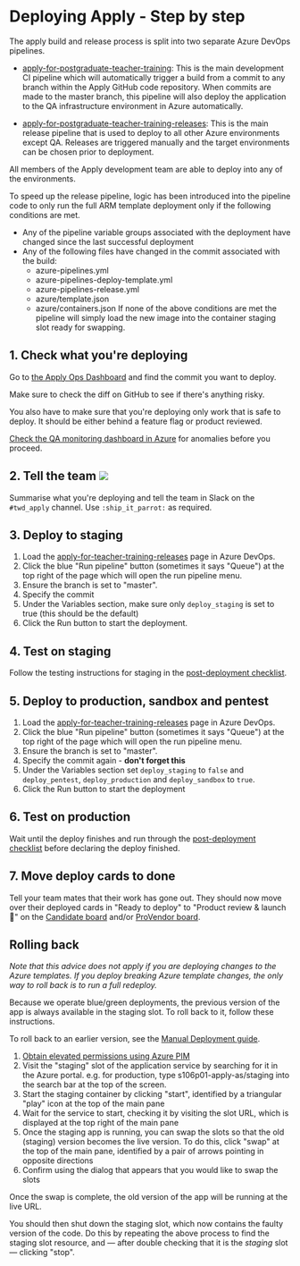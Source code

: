 # Deploying Apply - Step by step

The apply build and release process is split into two separate Azure DevOps pipelines.

- [apply-for-postgraduate-teacher-training](https://dfe-ssp.visualstudio.com/Become-A-Teacher/_build?definitionId=49&_a=summary): This is the main development CI pipeline which will automatically trigger a build from a commit to any branch within the Apply GitHub code repository. When commits are made to the master branch, this pipeline will also deploy the application to the QA infrastructure environment in Azure automatically.

- [apply-for-postgraduate-teacher-training-releases](https://dfe-ssp.visualstudio.com/Become-A-Teacher/_build?definitionId=325&_a=summary): This is the main release pipeline that is used to deploy to all other Azure environments except QA. Releases are triggered manually and the target environments can be chosen prior to deployment.

All members of the Apply development team are able to deploy into any of the environments.

To speed up the release pipeline, logic has been introduced into the pipeline code to only run the full ARM template deployment only if the following conditions are met.
- Any of the pipeline variable groups associated with the deployment have changed since the last successful deployment
- Any of the following files have changed in the commit associated with the build:
  - azure-pipelines.yml
  - azure-pipelines-deploy-template.yml
  - azure-pipelines-release.yml
  - azure/template.json
  - azure/containers.json
If none of the above conditions are met the pipeline will simply load the new image into the container staging slot ready for swapping.

## 1. Check what you're deploying

Go to [the Apply Ops Dashboard](https://apply-ops-dashboard.herokuapp.com/) and find the commit you want to deploy.

Make sure to check the diff on GitHub to see if there's anything risky.

You also have to make sure that you're deploying only work that is safe to deploy. It should be either behind a feature flag or product reviewed.

[Check the QA monitoring dashboard in Azure](https://portal.azure.com/#@platform.education.gov.uk/dashboard/arm/subscriptions/289869cc-7183-46bd-8131-f673c5eb94ba/resourcegroups/s106d01-apply/providers/microsoft.portal/dashboards/s106d01-apply-dashboard) for anomalies before you proceed.

## 2. Tell the team ![](https://cultofthepartyparrot.com/parrots/shipitparrot.gif)

Summarise what you're deploying and tell the team in Slack on the `#twd_apply` channel. Use `:ship_it_parrot:` as required.

## 3. Deploy to staging

1. Load the [apply-for-teacher-training-releases](https://dfe-ssp.visualstudio.com/Become-A-Teacher/_build?definitionId=325&_a=summary) page in Azure DevOps.
1. Click the blue "Run pipeline" button (sometimes it says "Queue") at the top right of the page which will open the run pipeline menu.
1. Ensure the branch is set to "master".
1. Specify the commit
1. Under the Variables section, make sure only `deploy_staging` is set to true (this should be the default)
1. Click the Run button to start the deployment.

## 4. Test on staging

Follow the testing instructions for staging in the [post-deployment checklist](deployment_checklist.md).

## 5. Deploy to production, sandbox and pentest

1. Load the [apply-for-teacher-training-releases](https://dfe-ssp.visualstudio.com/Become-A-Teacher/_build?definitionId=325&_a=summary) page in Azure DevOps.
1. Click the blue "Run pipeline" button (sometimes it says "Queue") at the top right of the page which will open the run pipeline menu.
1. Ensure the branch is set to "master".
1. Specify the commit again - **don't forget this**
1. Under the Variables section set `deploy_staging` to `false` and `deploy_pentest`, `deploy_production` and `deploy_sandbox` to `true`.
1. Click the Run button to start the deployment

## 6. Test on production

Wait until the deploy finishes and run through the [post-deployment
checklist](deployment_checklist.md) before declaring the deploy finished.

## 7. Move deploy cards to done

Tell your team mates that their work has gone out. They should now move over their deployed cards in "Ready to deploy" to "Product review & launch 🚀" on the [Candidate board](https://trello.com/b/aRIgjf0y/candidate-team-board) and/or [ProVendor board](https://trello.com/b/5IiPW0Ok/team-board-apply).

## Rolling back

_Note that this advice does not apply if you are deploying changes to the Azure
templates. If you deploy breaking Azure template changes, the only way to roll
back is to run a full redeploy._

Because we operate blue/green deployments, the previous version of the app is
always available in the staging slot. To roll back to it, follow these
instructions.

To roll back to an earlier version, see the [Manual Deployment guide](manual-deployment.md).

1. [Obtain elevated permissions using Azure PIM](pim-guide.md)
1. Visit the "staging" slot of the application service by searching
   for it in the Azure portal. e.g. for production, type s106p01-apply-as/staging into the search bar at the top of the screen.
1. Start the staging container by clicking "start", identified by a triangular "play" icon at the top of the main pane
1. Wait for the service to start, checking it by visiting the slot URL, which is displayed at the top right of the main pane
1. Once the staging app is running, you can swap the slots so that the old (staging) version becomes the live version. To do this, click "swap" at the top of the main pane, identified by a pair of arrows pointing in opposite directions
1. Confirm using the dialog that appears that you would like to swap the slots

Once the swap is complete, the old version of the app will be running at the live URL.

You should then shut down the staging slot, which now contains the faulty
version of the code. Do this by repeating the above process to find the staging
slot resource, and — after double checking that it is the _staging_ slot
— clicking "stop".
